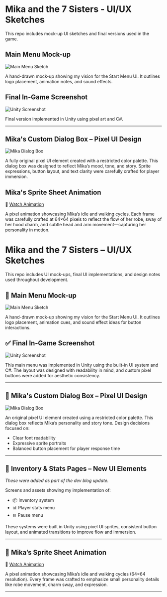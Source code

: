 # Mika and the 7 Sisters - UI/UX Sketches

This repo includes mock-up UI sketches and final versions used in the game.

## Main Menu Mock-up

![Main Menu Sketch](assets/MockUpSketch1.jpg)

A hand-drawn mock-up showing my vision for the Start Menu UI. It outlines logo placement, animation notes, and sound effects.

## Final In-Game Screenshot

![Unity Screenshot](assets/GameMenuFinal.png)

Final version implemented in Unity using pixel art and C#.

---

## Mika's Custom Dialog Box – Pixel UI Design

![Mika Dialog Box](assets/CharacterDialogueBox.png)

A fully original pixel UI element created with a restricted color palette. This dialog box was designed to reflect Mika’s mood, tone, and story. Sprite expressions, button layout, and text clarity were carefully crafted for player immersion.

## Mika's Sprite Sheet Animation

🎥 [Watch Animation](assets/MikaSpriteSheet.mp4)

A pixel animation showcasing Mika’s idle and walking cycles. Each frame was carefully crafted at 64×64 pixels to reflect the flow of her robe, sway of her hood charm, and subtle head and arm movement—capturing her personality in motion.



# Mika and the 7 Sisters – UI/UX Sketches

This repo includes UI mock-ups, final UI implementations, and design notes used throughout development.

## 📝 Main Menu Mock-up

![Main Menu Sketch](assets/MockUpSketch1.jpg)

A hand-drawn mock-up showing my vision for the Start Menu UI. It outlines logo placement, animation cues, and sound effect ideas for button interactions.

## ✅ Final In-Game Screenshot

![Unity Screenshot](assets/GameMenuFinal.png)

This main menu was implemented in Unity using the built-in UI system and C#. The layout was designed with readability in mind, and custom pixel buttons were added for aesthetic consistency.

---

## 💬 Mika's Custom Dialog Box – Pixel UI Design

![Mika Dialog Box](assets/CharacterDialogueBox.png)

An original pixel UI element created using a restricted color palette. This dialog box reflects Mika’s personality and story tone. Design decisions focused on:
- Clear font readability
- Expressive sprite portraits
- Balanced button placement for player response time

---

## 🧭 Inventory & Stats Pages – New UI Elements

*These were added as part of the dev blog update.*

Screens and assets showing my implementation of:
- 📦 Inventory system
- 📊 Player stats menu
- ⏸️ Pause menu

These systems were built in Unity using pixel UI sprites, consistent button layout, and animated transitions to improve flow and immersion.

---

## 🧵 Mika’s Sprite Sheet Animation

🎥 [Watch Animation](assets/MikaSpriteSheet.mp4)

A pixel animation showcasing Mika’s idle and walking cycles (64×64 resolution). Every frame was crafted to emphasize small personality details like robe movement, charm sway, and expression.

---